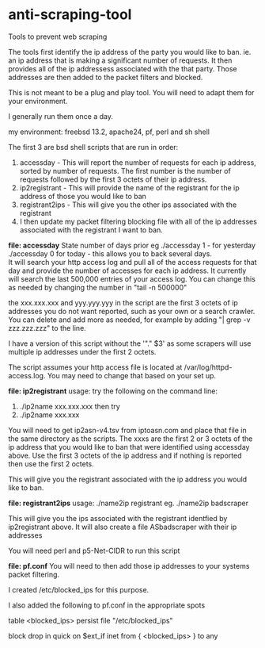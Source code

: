 # anti-scraping-tool
Tools to prevent web scraping

The tools first identify the ip address of the party you would like to ban. ie. an ip address that is making a significant number of requests.  It then provides all of the ip addressess associated with the that party.  Those addresses are then added to the packet filters and blocked.

This is not meant to be a plug and play tool.  You will need to adapt them for your environment.

I generally run them once a day.

my environment: freebsd 13.2, apache24, pf, perl and sh shell

The first 3 are bsd shell scripts that are run in order:

1. accessday - This will report the number of requests for each ip address, sorted by number of requests.  The first number is the number of requests followed by the first 3 octets of their ip address.
2. ip2registrant - This will provide the name of the registrant for the ip address of those you would like to ban
3. registrant2ips - This will give you the other ips associated with the registrant
4. I then update my packet filtering blocking file with all of the ip addresses associated with the registrant I want to ban. 

**file: accessday**
State number of days prior eg ./accessday 1 - for yesterday ./accessday 0 for today -  this allows you to back several days.  
It will search your http access log and pull all of the access requests for that day and provide the number of accesses for each ip address.
It currently will search the last 500,000 entries of your access log.  You can change this as needed by changing the number in "tail -n 500000"

the xxx.xxx.xxx and yyy.yyy.yyy in the script are the first 3 octets of ip addresses you do not want reported, such as your own or a search crawler.  You can delete and add more as needed, for example by adding "| grep -v zzz.zzz.zzz" to the line.

I have a version of this script without the '"." $3' as some scrapers will use multiple ip addresses under the first 2 octets. 

The script assumes your http access file is located at /var/log/httpd-access.log.  You may need to change that based on your set up.

**file: ip2registrant**
usage: try the following on the command line:
1. ./ip2name xxx.xxx.xxx
then try
3. ./ip2name xxx.xxx

You will need to get ip2asn-v4.tsv from iptoasn.com and place that file in the same directory as the scripts.  The xxxs are the first 2 or 3 octets of the ip address that you would like to ban that were identified using accessday above. Use the first 3 octets of the ip address and if nothing is reported then use the first 2 octets.

This will give you the registrant associated with the ip address you would like to ban. 

**file: registrant2ips**
usage: ./name2ip registrant   eg. ./name2ip badscraper

This will give you the ips associated with the registrant identfied by ip2registrant above. 
It will also create a file ASbadscraper with their ip addresses

You will need perl and p5-Net-CIDR to run this script

**file: pf.conf**
You will need to then add those ip addresses to your systems packet filtering.

I created /etc/blocked_ips for this purpose.  

I also added the following to pf.conf in the appropriate spots

table <blocked_ips> persist file "/etc/blocked_ips" 

block drop in quick on $ext_if inet from { <blocked_ips> } to any
